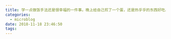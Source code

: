 ```yaml
---
title: 学一点做饭手法还是很幸福的一件事。晚上给自己煎了一个蛋，还是热乎乎的东西好吃。
categories:
  - microblog
date: 2018-11-18 23:46:50
tags:
---
```


